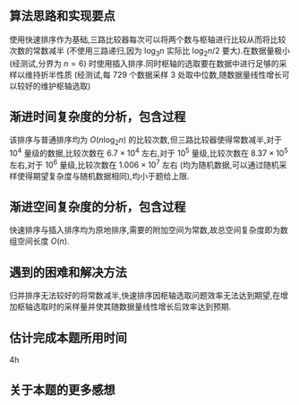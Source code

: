 ## 算法思路和实现要点
使用快速排序作为基础,三路比较器每次可以将两个数与枢轴进行比较从而将比较次数的常数减半 (不使用三路递归,因为 $\log_3 n$ 实际比 $\log_2 n / 2$ 要大).在数据量极小 (经测试,分界为 $n=6$) 时使用插入排序.同时枢轴的选取要在数据中进行足够的采样以维持折半性质 (经测试,每 $729$ 个数据采样 3 处取中位数,随数据量线性增长可以较好的维护枢轴选取)
## 渐进时间复杂度的分析，包含过程
该排序与普通排序均为 $O(n\log_2 n)$ 的比较次数,但三路比较器使得常数减半,对于 $10^{4}$ 量级的数据,比较次数在 $6.7\times 10^{4}$ 左右,对于 $10^{5}$ 量级,比较次数在 $8.37 \times 10^{5}$ 左右,对于 $10^{6}$ 量级,比较次数在 $1.006 \times 10^{7}$ 左右 (均为随机数据,可以通过随机采样使得期望复杂度与随机数据相同),均小于题给上限.
## 渐进空间复杂度的分析，包含过程
快速排序与插入排序均为原地排序,需要的附加空间为常数,故总空间复杂度即为数组空间长度 $O(n)$.
## 遇到的困难和解决方法
归并排序无法较好的将常数减半,快速排序因枢轴选取问题效率无法达到期望,在增加枢轴选取时的采样量并使其随数据量线性增长后效率达到预期.
## 估计完成本题所用时间 
4h
## 关于本题的更多感想
